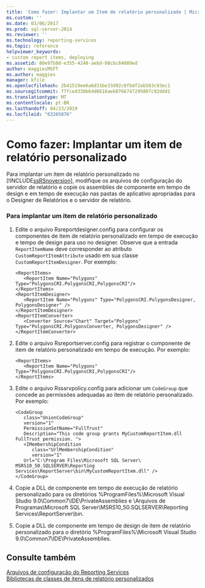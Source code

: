 ```yaml
---
title: 'Como fazer: Implantar um Item de relatório personalizado | Microsoft Docs'
ms.custom: ''
ms.date: 03/06/2017
ms.prod: sql-server-2014
ms.reviewer: ''
ms.technology: reporting-services
ms.topic: reference
helpviewer_keywords:
- custom report items, deploying
ms.assetid: 80e97b0d-e355-4240-aebd-08cbc84089ed
author: maggiesMSFT
ms.author: maggies
manager: kfile
ms.openlocfilehash: 2b41519ee6a6d31be33d92c8fbdf2ab503c93ec1
ms.sourcegitcommit: f7fced330b64d6616aeb8766747295807c92dd41
ms.translationtype: MT
ms.contentlocale: pt-BR
ms.lasthandoff: 04/23/2019
ms.locfileid: "63265076"
---
```

# <a name="how-to-deploy-a-custom-report-item"></a>Como fazer: Implantar um item de relatório personalizado
  Para implantar um item de relatório personalizado no [!INCLUDE[ssRSnoversion](../../includes/ssrsnoversion-md.md)], modifique os arquivos de configuração do servidor de relatório e copie os assemblies de componente em tempo de design e em tempo de execução nas pastas de aplicativo apropriadas para o Designer de Relatórios e o servidor de relatório.  
  
### <a name="to-deploy-a-custom-report-item"></a>Para implantar um item de relatório personalizado  
  
1.  Edite o arquivo Rsreportdesigner.config para configurar os componentes de item de relatório personalizado em tempo de execução e tempo de design para uso no designer. Observe que a entrada `ReportItemName` deve corresponder ao atributo `CustomReportItemAttribute` usado em sua classe `CustomReportItemDesigner`. Por exemplo:  
  
    ```  
    <ReportItems>  
       <ReportItem Name="Polygons" Type="PolygonsCRI.PolygonsCRI,PolygonsCRI"/>  
    </ReportItems>  
    <ReportItemDesigner>  
       <ReportItem Name="Polygons" Type="PolygonsCRI.PolygonsDesigner, PolygonsDesigner" />  
    </ReportItemDesigner>  
    <ReportItemConverter>  
       <Converter Source="Chart" Target="Polygons" Type="PolygonsCRI.PolygonsConverter, PolygonsDesigner" />  
    </ReportItemConverter>  
    ```  
  
2.  Edite o arquivo Rsreportserver.config para registrar o componente de item de relatório personalizado em tempo de execução. Por exemplo:   
  
    ```  
    <ReportItems>  
       <ReportItem Name="Polygons" Type="PolygonsCRI.PolygonsCRI,PolygonsCRI"/>  
    </ReportItems>  
    ```  
  
3.  Edite o arquivo Rsssrvpolicy.config para adicionar um `CodeGroup` que concede as permissões adequadas ao item de relatório personalizado. Por exemplo:   
  
    ```  
    <CodeGroup   
       class="UnionCodeGroup"   
       version="1"   
       PermissionSetName="FullTrust"  
       Description="This code group grants MyCustomReportItem.dll FullTrust permission. ">  
       <IMembershipCondition   
          class="UrlMembershipCondition"  
          version="1"  
       Url="C:\Program Files\Microsoft SQL Server\ MSRS10_50.SQLSERVER\Reporting Services\ReportServer\bin\MyCustomReportItem.dll" />  
    </CodeGroup>  
    ```  
  
4.  Copie a DLL de componente em tempo de execução de relatório personalizado para os diretórios %ProgramFiles%\Microsoft Visual Studio 9.0\Common7\IDE\PrivateAssemblies e \Arquivos de Programas\Microsoft SQL Server\MSRS10_50.SQLSERVER\Reporting Services\ReportServer\bin.  
  
5.  Copie a DLL de componente em tempo de design de item de relatório personalizado para o diretório %ProgramFiles%\Microsoft Visual Studio 9.0\Common7\IDE\PrivateAssemblies.  
  
## <a name="see-also"></a>Consulte também  
 [Arquivos de configuração do Reporting Services](../report-server/reporting-services-configuration-files.md)   
 [Bibliotecas de classes de itens de relatório personalizados](custom-report-item-class-libraries.md)  
  
  
